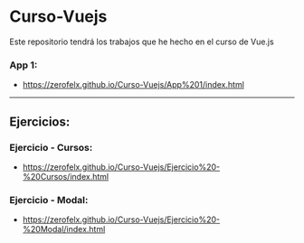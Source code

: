 # Curso-Vuejs
Este repositorio tendrá los trabajos que he hecho en el curso de Vue.js
### App 1:
- https://zerofelx.github.io/Curso-Vuejs/App%201/index.html

---
## Ejercicios:
### Ejercicio - Cursos:
- https://zerofelx.github.io/Curso-Vuejs/Ejercicio%20-%20Cursos/index.html
### Ejercicio - Modal:
- https://zerofelx.github.io/Curso-Vuejs/Ejercicio%20-%20Modal/index.html


